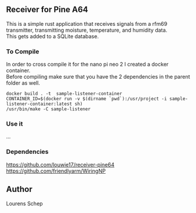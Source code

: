 ## Receiver for Pine A64

This is a simple rust application that receives signals from a rfm69 transmitter, transmitting
moisture, temperature, and humidity data.  
This gets added to a SQLite database.

### To Compile

In order to cross compile it for the nano pi neo 2 I created a docker container.  
Before compiling make sure that you have the 2 dependencies in the parent folder as well.
```
docker build . -t  sample-listener-container
CONTAINER_ID=$(docker run -v $(dirname `pwd`):/usr/project -i sample-listener-container:latest sh)
/usr/bin/make -C sample-listener
```

### Use it

...

### Dependencies

https://github.com/louwie17/receiver-pine64  
https://github.com/friendlyarm/WiringNP

## Author

Lourens Schep
